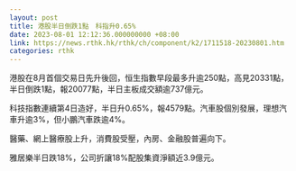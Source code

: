 ```yaml
---
layout: post
title: 港股半日倒跌1點　科指升0.65%
date: 2023-08-01 12:12:36.000000000 +08:00
link: https://news.rthk.hk/rthk/ch/component/k2/1711518-20230801.htm
categories: rthk
---
```


港股在8月首個交易日先升後回，恒生指數早段最多升逾250點，高見20331點，半日倒跌1點，報20077點，半日主板成交額逾737億元。

科技指數連續第4日造好，半日升0.65%，報4579點。汽車股個別發展，理想汽車升逾3%，但小鵬汽車跌逾4%。

醫藥、網上醫療股上升，消費股受壓，內房、金融股普遍向下。

雅居樂半日跌18%，公司折讓18%配股集資淨額近3.9億元。
